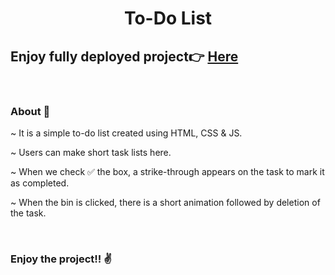 <h1 align="center">To-Do List</h1>

<h2>Enjoy fully deployed project👉  <a href="https://priyanshumit.github.io/Todo-List/">Here</a></h2> 

&nbsp;
### About 📓

~ It is a simple to-do list created using HTML, CSS & JS.

~ Users can make short task lists here.

~ When we check ✅ the box, a strike-through appears on the task to mark it as completed.

~ When the bin is clicked, there is a short animation followed by deletion of the task.


&nbsp;
### Enjoy the project!! ✌
